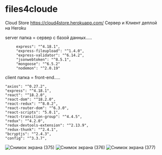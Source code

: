 
# files4cloude

Cloud Store https://cloud4store.herokuapp.com/  Сервер и Клиент деплой на Heroku

server папка = сервер с базой данных.....

         express": "^4.18.1",
         "express-fileupload": "^1.4.0",
         "express-validator": "^6.14.2",
         "jsonwebtoken": "^8.5.1",
         "mongoose": "^6.5.2"
         "nodemon": "^2.0.19"
         
         

client папка = front-end..... 

    "axios": "^0.27.2",
    "express": "^4.18.1",
    "react": "^18.2.0",
    "react-dom": "^18.2.0",
    "react-redux": "^8.0.2",
    "react-router-dom": "^6.3.0",
    "react-scripts": "5.0.1",
    "react-transition-group": "^4.4.5",
    "redux": "^4.2.0",
    "redux-devtools-extension": "^2.13.9",
    "redux-thunk": "^2.4.1",
    "bcryptjs": "^2.4.3",
    "config": "^3.3.7",
     
![Снимок экрана (375)](https://user-images.githubusercontent.com/25771381/189933672-f2ec5f53-3c9f-4756-a5b4-3062f70a9cfc.png)
![Снимок экрана (376)](https://user-images.githubusercontent.com/25771381/189933679-c77fce01-06e1-4fea-8821-27f989ba9a1f.png)
![Снимок экрана (377)](https://user-images.githubusercontent.com/25771381/189933680-35106cd9-d4fc-4da4-902a-ef122d11f719.png)
